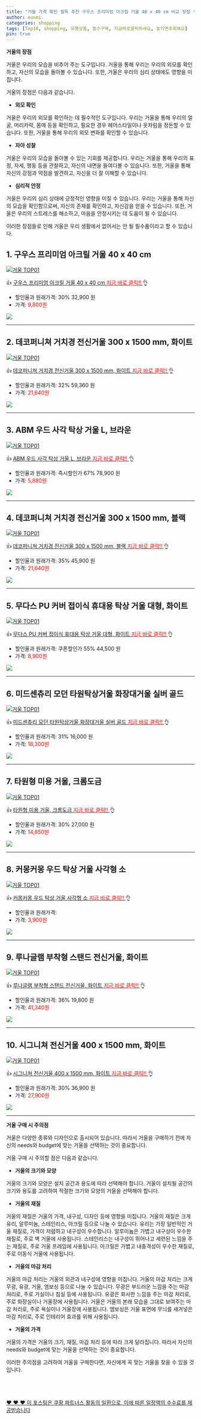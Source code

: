 ```yaml
---
title: "거울 가격 확인 필독 추천 구우스 프리미엄 아크릴 거울 40 x 40 cm 비교 장점 구매가이드"
author: eunmi.
categories: shopping
tags: [Top10, shopping, 유행상품, 필수구매, 지금바로클릭하세요, 놓치면후회해요]
pin: true
---
```

**거울의 장점**

거울은 우리의 모습을 비추어 주는 도구입니다. 거울을 통해 우리는 우리의 외모를 확인하고, 자신의 모습을 돌아볼 수 있습니다. 또한, 거울은 우리의 심리 상태에도 영향을 미칩니다.

거울의 장점은 다음과 같습니다.

* **외모 확인**

거울은 우리의 외모를 확인하는 데 필수적인 도구입니다. 우리는 거울을 통해 우리의 얼굴, 머리카락, 몸매 등을 확인하고, 필요한 경우 헤어스타일이나 옷차림을 정돈할 수 있습니다. 또한, 거울을 통해 우리의 외모 변화를 확인할 수 있습니다.

* **자아 성찰**

거울은 우리의 모습을 돌아볼 수 있는 기회를 제공합니다. 우리는 거울을 통해 우리의 표정, 자세, 행동 등을 관찰하고, 자신의 내면을 들여다볼 수 있습니다. 또한, 거울을 통해 자신의 강점과 약점을 발견하고, 자신을 더 잘 이해할 수 있습니다.

* **심리적 안정**

거울은 우리의 심리 상태에 긍정적인 영향을 미칠 수 있습니다. 우리는 거울을 통해 자신의 모습을 확인함으로써, 자신의 존재를 확인하고, 자신감을 얻을 수 있습니다. 또한, 거울은 우리의 스트레스를 해소하고, 마음을 안정시키는 데 도움이 될 수 있습니다.

이러한 장점들로 인해 거울은 우리 생활에서 없어서는 안 될 필수품이라고 할 수 있습니다.

   

## 1. 구우스 프리미엄 아크릴 거울 40 x 40 cm

[![거울 TOP01](https://thumbnail6.coupangcdn.com/thumbnails/remote/230x230ex/image/retail/images/2972573921193229-a9a1a70e-d565-4406-9833-d80bbd3e7433.jpg)](https://link.coupang.com/re/AFFSDP?lptag=AF3617701&subid=GithubCoopas&pageKey=6740903148&traceid=V0-153&itemId=15735901761&vendorItemId=84879236768)


👍 [구우스 프리미엄 아크릴 거울 40 x 40 cm <font color=red> 지금 바로 클릭!! </font> ](https://link.coupang.com/re/AFFSDP?lptag=AF3617701&subid=GithubCoopas&pageKey=6740903148&traceid=V0-153&itemId=15735901761&vendorItemId=84879236768) 👌 


- 할인율과 원래가격: 30%  32,900   원
- 가격: <span style='color:red'>9,800원</span>

[![](/discount_price.png)](https://link.coupang.com/re/AFFSDP?lptag=AF3617701&subid=GithubCoopas&pageKey=6740903148&traceid=V0-153&itemId=15735901761&vendorItemId=84879236768)

---


   

## 2. 데코퍼니쳐 거치경 전신거울 300 x 1500 mm, 화이트

[![거울 TOP01](https://thumbnail7.coupangcdn.com/thumbnails/remote/230x230ex/image/retail/images/1053087358721209-b2f2b9af-68bf-4d78-8303-c0da281cacac.jpg)](https://link.coupang.com/re/AFFSDP?lptag=AF3617701&subid=GithubCoopas&pageKey=307276727&traceid=V0-153&itemId=968863141&vendorItemId=5376783905)


👍 [데코퍼니쳐 거치경 전신거울 300 x 1500 mm, 화이트 <font color=red> 지금 바로 클릭!! </font> ](https://link.coupang.com/re/AFFSDP?lptag=AF3617701&subid=GithubCoopas&pageKey=307276727&traceid=V0-153&itemId=968863141&vendorItemId=5376783905) 👌 


- 할인율과 원래가격: 32%  59,360   원
- 가격: <span style='color:red'>21,640원</span>

[![](/discount_price.png)](https://link.coupang.com/re/AFFSDP?lptag=AF3617701&subid=GithubCoopas&pageKey=307276727&traceid=V0-153&itemId=968863141&vendorItemId=5376783905)

---


   

## 3. ABM 우드 사각 탁상 거울 L, 브라운

[![거울 TOP01](https://thumbnail7.coupangcdn.com/thumbnails/remote/230x230ex/image/retail/images/361934183218368-56f523c5-5c08-41ed-bd90-d2b04f6d5d2b.jpg)](https://link.coupang.com/re/AFFSDP?lptag=AF3617701&subid=GithubCoopas&pageKey=204732161&traceid=V0-153&itemId=602208304&vendorItemId=4577940080)


👍 [ABM 우드 사각 탁상 거울 L, 브라운 <font color=red> 지금 바로 클릭!! </font> ](https://link.coupang.com/re/AFFSDP?lptag=AF3617701&subid=GithubCoopas&pageKey=204732161&traceid=V0-153&itemId=602208304&vendorItemId=4577940080) 👌 


- 할인율과 원래가격: 즉시할인가 67%  78,900   원
- 가격: <span style='color:red'>5,880원</span>

[![](/discount_price.png)](https://link.coupang.com/re/AFFSDP?lptag=AF3617701&subid=GithubCoopas&pageKey=204732161&traceid=V0-153&itemId=602208304&vendorItemId=4577940080)

---


   

## 4. 데코퍼니쳐 거치경 전신거울 300 x 1500 mm, 블랙

[![거울 TOP01](https://thumbnail10.coupangcdn.com/thumbnails/remote/230x230ex/image/retail/images/2442174832935540-750ac9cf-d841-427e-8dcb-6f9915f385c9.jpg)](https://link.coupang.com/re/AFFSDP?lptag=AF3617701&subid=GithubCoopas&pageKey=307276727&traceid=V0-153&itemId=968863130&vendorItemId=5376783882)


👍 [데코퍼니쳐 거치경 전신거울 300 x 1500 mm, 블랙 <font color=red> 지금 바로 클릭!! </font> ](https://link.coupang.com/re/AFFSDP?lptag=AF3617701&subid=GithubCoopas&pageKey=307276727&traceid=V0-153&itemId=968863130&vendorItemId=5376783882) 👌 


- 할인율과 원래가격: 35%  45,900   원
- 가격: <span style='color:red'>21,640원</span>

[![](/discount_price.png)](https://link.coupang.com/re/AFFSDP?lptag=AF3617701&subid=GithubCoopas&pageKey=307276727&traceid=V0-153&itemId=968863130&vendorItemId=5376783882)

---


   

## 5. 무다스 PU 커버 접이식 휴대용 탁상 거울 대형, 화이트

[![거울 TOP01](https://thumbnail6.coupangcdn.com/thumbnails/remote/230x230ex/image/retail/images/8249778827512894-720e590c-e203-4aba-adc7-41f88b81fa81.jpg)](https://link.coupang.com/re/AFFSDP?lptag=AF3617701&subid=GithubCoopas&pageKey=6060682303&traceid=V0-153&itemId=11143179688&vendorItemId=78421579267)


👍 [무다스 PU 커버 접이식 휴대용 탁상 거울 대형, 화이트 <font color=red> 지금 바로 클릭!! </font> ](https://link.coupang.com/re/AFFSDP?lptag=AF3617701&subid=GithubCoopas&pageKey=6060682303&traceid=V0-153&itemId=11143179688&vendorItemId=78421579267) 👌 


- 할인율과 원래가격: 쿠폰할인가 55%  44,500   원
- 가격: <span style='color:red'>8,900원</span>

[![](/discount_price.png)](https://link.coupang.com/re/AFFSDP?lptag=AF3617701&subid=GithubCoopas&pageKey=6060682303&traceid=V0-153&itemId=11143179688&vendorItemId=78421579267)

---


   

## 6. 미드센츄리 모던 타원탁상거울 화장대거울 실버 골드

[![거울 TOP01](https://thumbnail9.coupangcdn.com/thumbnails/remote/230x230ex/image/vendor_inventory/e7d9/59aaea610f8bd19310b93e0a3c93395b4fee6e72e2fa7e6c01046ec75506.jpeg)](https://link.coupang.com/re/AFFSDP?lptag=AF3617701&subid=GithubCoopas&pageKey=7608582746&traceid=V0-153&itemId=20145225215&vendorItemId=87238477339)


👍 [미드센츄리 모던 타원탁상거울 화장대거울 실버 골드 <font color=red> 지금 바로 클릭!! </font> ](https://link.coupang.com/re/AFFSDP?lptag=AF3617701&subid=GithubCoopas&pageKey=7608582746&traceid=V0-153&itemId=20145225215&vendorItemId=87238477339) 👌 


- 할인율과 원래가격: 31%  16,000   원
- 가격: <span style='color:red'>18,300원</span>

[![](/discount_price.png)](https://link.coupang.com/re/AFFSDP?lptag=AF3617701&subid=GithubCoopas&pageKey=7608582746&traceid=V0-153&itemId=20145225215&vendorItemId=87238477339)

---


   

## 7. 타원형 미용 거울, 크롬도금

[![거울 TOP01](https://thumbnail10.coupangcdn.com/thumbnails/remote/230x230ex/image/retail/images/2016/05/16/15/7/ffa9ebaf-41d9-4455-93c2-231226db5465.jpg)](https://link.coupang.com/re/AFFSDP?lptag=AF3617701&subid=GithubCoopas&pageKey=3437139&traceid=V0-153&itemId=16172354&vendorItemId=3024206041)


👍 [타원형 미용 거울, 크롬도금 <font color=red> 지금 바로 클릭!! </font> ](https://link.coupang.com/re/AFFSDP?lptag=AF3617701&subid=GithubCoopas&pageKey=3437139&traceid=V0-153&itemId=16172354&vendorItemId=3024206041) 👌 


- 할인율과 원래가격: 30%  27,000   원
- 가격: <span style='color:red'>14,850원</span>

[![](/discount_price.png)](https://link.coupang.com/re/AFFSDP?lptag=AF3617701&subid=GithubCoopas&pageKey=3437139&traceid=V0-153&itemId=16172354&vendorItemId=3024206041)

---


   

## 8. 커몽커몽 우드 탁상 거울 사각형 소

[![거울 TOP01](https://thumbnail10.coupangcdn.com/thumbnails/remote/230x230ex/image/rs_quotation_api/mrcxgiwd/a15577c0e780426da87c018a50cf0c88.jpg)](https://link.coupang.com/re/AFFSDP?lptag=AF3617701&subid=GithubCoopas&pageKey=6215146403&traceid=V0-153&itemId=12408655349&vendorItemId=79678123988)


👍 [커몽커몽 우드 탁상 거울 사각형 소 <font color=red> 지금 바로 클릭!! </font> ](https://link.coupang.com/re/AFFSDP?lptag=AF3617701&subid=GithubCoopas&pageKey=6215146403&traceid=V0-153&itemId=12408655349&vendorItemId=79678123988) 👌 


- 할인율과 원래가격: 
- 가격: <span style='color:red'>3,900원</span>

[![](/discount_price.png)](https://link.coupang.com/re/AFFSDP?lptag=AF3617701&subid=GithubCoopas&pageKey=6215146403&traceid=V0-153&itemId=12408655349&vendorItemId=79678123988)

---


   

## 9. 루나글램 부착형 스탠드 전신거울, 화이트

[![거울 TOP01](https://thumbnail8.coupangcdn.com/thumbnails/remote/230x230ex/image/vendor_inventory/9957/8855687442d92e60950db71a26cb67c9dade5922ef4a4ea5ee6e195b2c8d.jpg)](https://link.coupang.com/re/AFFSDP?lptag=AF3617701&subid=GithubCoopas&pageKey=7322356606&traceid=V0-153&itemId=18783149371&vendorItemId=85136233846)


👍 [루나글램 부착형 스탠드 전신거울, 화이트 <font color=red> 지금 바로 클릭!! </font> ](https://link.coupang.com/re/AFFSDP?lptag=AF3617701&subid=GithubCoopas&pageKey=7322356606&traceid=V0-153&itemId=18783149371&vendorItemId=85136233846) 👌 


- 할인율과 원래가격: 36%  19,800   원
- 가격: <span style='color:red'>41,340원</span>

[![](/discount_price.png)](https://link.coupang.com/re/AFFSDP?lptag=AF3617701&subid=GithubCoopas&pageKey=7322356606&traceid=V0-153&itemId=18783149371&vendorItemId=85136233846)

---


   

## 10. 시그니쳐 전신거울 400 x 1500 mm, 화이트

[![거울 TOP01](https://thumbnail7.coupangcdn.com/thumbnails/remote/230x230ex/image/retail/images/4346642978408271-96fd2976-d7a3-49d7-83ed-4f957197ce43.jpg)](https://link.coupang.com/re/AFFSDP?lptag=AF3617701&subid=GithubCoopas&pageKey=2039406664&traceid=V0-153&itemId=3467507405&vendorItemId=71453856794)


👍 [시그니쳐 전신거울 400 x 1500 mm, 화이트 <font color=red> 지금 바로 클릭!! </font> ](https://link.coupang.com/re/AFFSDP?lptag=AF3617701&subid=GithubCoopas&pageKey=2039406664&traceid=V0-153&itemId=3467507405&vendorItemId=71453856794) 👌 


- 할인율과 원래가격: 30%  36,900   원
- 가격: <span style='color:red'>27,900원</span>

[![](/discount_price.png)](https://link.coupang.com/re/AFFSDP?lptag=AF3617701&subid=GithubCoopas&pageKey=2039406664&traceid=V0-153&itemId=3467507405&vendorItemId=71453856794)

---
**거울 구매 시 주의점**

거울은 다양한 종류와 디자인으로 출시되어 있습니다. 따라서 거울을 구매하기 전에 자신의 needs와 budget에 맞는 거울을 선택하는 것이 중요합니다.

거울 구매 시 주의할 점은 다음과 같습니다.

* **거울의 크기와 모양**

거울의 크기와 모양은 설치 공간과 용도에 따라 선택해야 합니다. 거울이 설치될 공간의 크기와 용도를 고려하여 적절한 크기와 모양의 거울을 선택해야 합니다.

* **거울의 재질**

거울의 재질은 거울의 가격, 내구성, 디자인 등에 영향을 미칩니다. 거울의 재질은 크게 유리, 알루미늄, 스테인리스, 아크릴 등으로 나눌 수 있습니다. 유리는 가장 일반적인 거울 재질로, 가격이 저렴하고 내구성이 우수합니다. 알루미늄은 가볍고 내구성이 우수한 재질로, 주로 벽 거울에 사용됩니다. 스테인리스는 내구성이 뛰어나고 세련된 느낌을 주는 재질로, 주로 거울 프레임에 사용됩니다. 아크릴은 가볍고 내충격성이 우수한 재질로, 주로 이동식 거울에 사용됩니다.

* **거울의 마감 처리**

거울의 마감 처리는 거울의 외관과 내구성에 영향을 미칩니다. 거울의 마감 처리는 크게 무광, 유광, 거울, 엠보싱 등으로 나눌 수 있습니다. 무광은 부드러운 느낌을 주는 마감 처리로, 주로 거실이나 침실 등에 사용됩니다. 유광은 화사한 느낌을 주는 마감 처리로, 주로 화장실이나 거울장에 사용됩니다. 거울은 거울의 본래 모습을 그대로 보여주는 마감 처리로, 주로 욕실이나 거울장에 사용됩니다. 엠보싱은 거울 표면에 무늬를 새겨넣은 마감 처리로, 주로 인테리어 효과를 위해 사용됩니다.

* **거울의 가격**

거울의 가격은 거울의 크기, 재질, 마감 처리 등에 따라 크게 달라집니다. 따라서 자신의 needs와 budget에 맞는 거울을 선택하는 것이 중요합니다.

이러한 주의점을 고려하여 거울을 구매한다면, 자신에게 꼭 맞는 거울을 찾을 수 있을 것입니다.<br><br><br><br><br> [ ❤ ❤ ❤ 이 포스팅은 쿠팡 파트너스 활동의 일환으로, 이에 따른 일정액의 수수료를 제공받습니다](https://link.coupang.com/a/bcEFyh)